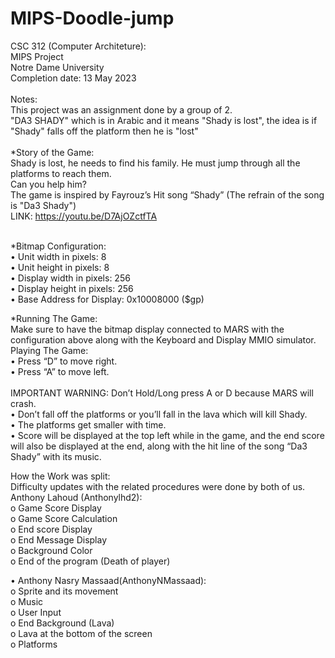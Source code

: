 # MIPS-Doodle-jump

CSC 312 (Computer Architeture): <br />
MIPS Project <br />
Notre Dame University <br />
Completion date: 13 May 2023 <br />
<br />
Notes:<br /> 
This project was an assignment done by a group of 2. <br />
"DA3 SHADY" which is in Arabic and it means "Shady is lost", the idea is if "Shady" falls off the platform then he is "lost"<br />
<br />
*Story of the Game:<br />
Shady is lost, he needs to find his family. He must jump through all the platforms to reach them.<br />
 Can you help him?<br />
The game is inspired by Fayrouz’s Hit song “Shady” (The refrain of the song is "Da3 Shady")<br />
LINK: https://youtu.be/D7AjOZctfTA<br />
<br />

*Bitmap Configuration:<br />
•	Unit width in pixels: 8<br />
•	Unit height in pixels: 8<br />
•	Display width in pixels: 256<br />
•	Display height in pixels: 256<br />
•	Base Address for Display: 0x10008000 ($gp)<br />


*Running The Game:<br />
 Make sure to have the bitmap display connected to MARS with the configuration above along with the Keyboard and Display MMIO simulator.<br />
Playing The Game:<br />
•	Press “D” to move right.<br />
•	Press “A” to move left.<br />
<br />
IMPORTANT WARNING: Don’t Hold/Long press A or D because MARS will crash.<br />
•	Don’t fall off the platforms or you’ll fall in the lava which will kill Shady.<br />
•	The platforms get smaller with time.<br />
•	Score will be displayed at the top left while in the game, and the end score will also be displayed at the end, along with the hit line of the song “Da3 Shady” with its music.<br />


How the Work was split:<br />
Difficulty updates with the related procedures were done by both of us.<br />
Anthony Lahoud (Anthonylhd2):<br />
o	Game Score Display<br />
o	Game Score Calculation<br />
o	End score Display<br />
o	End Message Display<br />
o	Background Color<br />
o	End of the program (Death of player)<br />

•	Anthony Nasry Massaad(AnthonyNMassaad):<br />
o	Sprite and its movement<br />
o	Music<br />
o	User Input<br />
o	End Background (Lava)<br />
o	Lava at the bottom of the screen<br /> 
o	Platforms<br />
